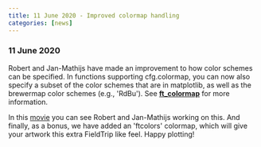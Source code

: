 ```yaml
---
title: 11 June 2020 - Improved colormap handling
categories: [news]
---
```


### 11 June 2020

Robert and Jan-Mathijs have made an improvement to how color schemes can be specified. In functions supporting cfg.colormap, you can now also specify a subset of the color schemes that are in matplotlib, as well as the brewermap color schemes (e.g., 'RdBu'). See **[ft_colormap](/reference/plotting/ft_colormap)** for more information.

In this [movie](https://youtu.be/IEGPslJoIE0) you can see Robert and Jan-Mathijs working on this. And finally, as a bonus, we have added an 'ftcolors' colormap, which will give your artwork this extra FieldTrip like feel. Happy plotting!
